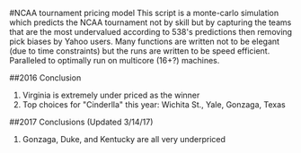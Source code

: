 #NCAA tournament pricing model
This script is a monte-carlo simulation which predicts the NCAA tournament not by skill but by capturing the teams that are the most undervalued according to 538's predictions then removing pick biases by Yahoo users. Many functions are written not to be elegant (due to time constraints) but the runs are written to be speed efficient.  Paralleled to optimally run on multicore (16+?) machines.

##2016 Conclusion
1. Virginia is extremely under priced as the winner
2. Top choices for "Cinderlla" this year: Wichita St., Yale, Gonzaga, Texas

##2017 Conclusions (Updated 3/14/17)
1. Gonzaga, Duke, and Kentucky are all very underpriced

